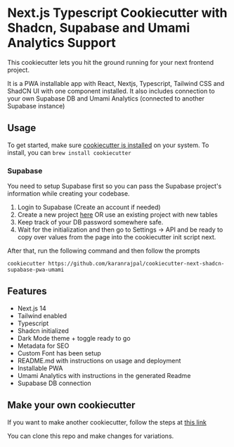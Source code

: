 # Next.js Typescript Cookiecutter with Shadcn, Supabase and Umami Analytics Support
This cookiecutter lets you hit the ground running for your next frontend project.

It is a PWA installable app with React, Nextjs, Typescript, Tailwind CSS and ShadCN UI with one component installed.
It also includes connection to your own Supabase DB and Umami Analytics (connected to another Supabase instance)

## Usage
To get started, make sure [cookiecutter is installed](https://cookiecutter.readthedocs.io/en/latest/installation.html#install-cookiecutter) on your system.
To install, you can `brew install cookiecutter`

### Supabase
You need to setup Supabase first so you can pass the Supabase project's information while creating your codebase.

1. Login to Supabase (Create an account if needed)
2. Create a new project [here](https://supabase.com/dashboard/projects) OR use an existing project with new tables
3. Keep track of your DB password somewhere safe.
4. Wait for the initialization and then go to Settings -> API and be ready to copy over values from the page into the cookiecutter init script next.


After that, run the following command and then follow the prompts

`cookiecutter https://github.com/karanrajpal/cookiecutter-next-shadcn-supabase-pwa-umami`

## Features
- Next.js 14
- Tailwind enabled
- Typescript
- Shadcn initialized
- Dark Mode theme + toggle ready to go
- Metadata for SEO
- Custom Font has been setup
- README.md with instructions on usage and deployment
- Installable PWA
- Umami Analytics with instructions in the generated Readme
- Supabase DB connection

## Make your own cookiecutter
If you want to make another cookiecutter, follow the steps at [this link](https://cookiecutter.readthedocs.io/en/latest/tutorials/tutorial2.html)

You can clone this repo and make changes for variations.

